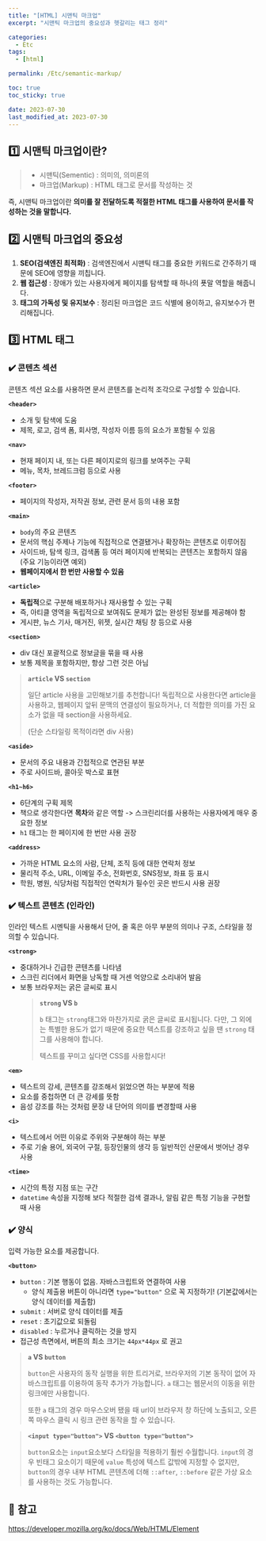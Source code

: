 ```yaml
---
title: "[HTML] 시맨틱 마크업"
excerpt: "시맨틱 마크업의 중요성과 헷갈리는 태그 정리"

categories:
  - Etc
tags:
  - [html]

permalink: /Etc/semantic-markup/

toc: true
toc_sticky: true

date: 2023-07-30
last_modified_at: 2023-07-30
---
```


## 1️⃣ **시맨틱 마크업이란?**

> - 시맨틱(Sementic) : 의미의, 의미론의
> - 마크업(Markup) : HTML 태그로 문서를 작성하는 것

즉, 시맨틱 마크업이란 **의미를 잘 전달하도록 적절한 HTML 태그를 사용하여 문서를 작성하는 것을 말합니다.**

## 2️⃣ **시맨틱 마크업의 중요성**

1. **SEO(검색엔진 최적화)** : 검색엔진에서 시맨틱 태그를 중요한 키워드로 간주하기 때문에 SEO에 영향을 끼칩니다.
2. **웹 접근성** : 장애가 있는 사용자에게 페이지를 탐색할 때 하나의 푯말 역할을 해줍니다.
3. **태그의 가독성 및 유지보수** : 정리된 마크업은 코드 식별에 용이하고, 유지보수가 편리해집니다.

## 3️⃣ **HTML 태그**

### ✔️ 콘텐츠 섹션

콘텐츠 섹션 요소를 사용하면 문서 콘텐츠를 논리적 조각으로 구성할 수 있습니다.

**`<header>`**

- 소개 및 탐색에 도움
- 제목, 로고, 검색 폼, 회사명, 작성자 이름 등의 요소가 포함될 수 있음

**`<nav>`**

- 현재 페이지 내, 또는 다른 페이지로의 링크를 보여주는 구획
- 메뉴, 목차, 브레드크럼 등으로 사용

**`<footer>`**

- 페이지의 작성자, 저작권 정보, 관련 문서 등의 내용 포함

**`<main>`**

- `body`의 주요 콘텐츠
- 문서의 핵심 주제나 기능에 직접적으로 연결됐거나 확장하는 콘텐츠로 이루어짐
- 사이드바, 탐색 링크, 검색폼 등 여러 페이지에 반복되는 콘텐츠는 포함하지 않음 (주요 기능이라면 예외)
- **웹페이지에서 한 번만 사용할 수 있음**

**`<article>`**

- **독립적**으로 구분해 배포하거나 재사용할 수 있는 구획
- 즉, 아티클 영역을 독립적으로 보여줘도 문제가 없는 완성된 정보를 제공해야 함
- 게시판, 뉴스 기사, 매거진, 위젯, 실시간 채팅 창 등으로 사용

**`<section>`**

- div 대신 포괄적으로 정보글을 묶을 때 사용
- 보통 제목을 포함하지만, 항상 그런 것은 아님

> **`article` VS `section`**
>
> 일단 article 사용을 고민해보기를 추천합니다!
> 독립적으로 사용한다면 article을 사용하고, 웹페이지 앞뒤 문맥의 연결성이 필요하거나, 더 적합한 의미를 가진 요소가 없을 때 section을 사용하세요.
>
> (단순 스타일링 목적이라면 div 사용)

**`<aside>`**

- 문서의 주요 내용과 간접적으로 연관된 부분
- 주로 사이드바, 콜아웃 박스로 표현

**`<h1~h6>`**

- 6단계의 구획 제목
- 책으로 생각한다면 **목차**와 같은 역할 -> 스크린리더를 사용하는 사용자에게 매우 중요한 정보
- `h1` 태그는 한 페이지에 한 번만 사용 권장

**`<address>`**

- 가까운 HTML 요소의 사람, 단체, 조직 등에 대한 연락처 정보
- 물리적 주소, URL, 이메일 주소, 전화번호, SNS정보, 좌표 등 표시
- 학원, 병원, 식당처럼 직접적인 연락처가 필수인 곳은 반드시 사용 권장

### ✔️ 텍스트 콘텐츠 (인라인)

인라인 텍스트 시멘틱을 사용해서 단어, 줄 혹은 아무 부분의 의미나 구조, 스타일을 정의할 수 있습니다.

**`<strong>`**

- 중대하거나 긴급한 콘텐츠를 나타냄
- 스크린 리더에서 화면을 낭독할 때 거센 억양으로 소리내어 발음
- 보통 브라우저는 굵은 글씨로 표시
  > **`strong` VS `b`**
  >
  > `b` 태그는 `strong`태그와 마찬가지로 굵은 글씨로 표시됩니다. 다만, 그 외에는 특별한 용도가 없기 때문에 중요한 텍스트를 강조하고 싶을 땐 `strong` 태그를 사용해야 합니다.
  >
  > 텍스트를 꾸미고 싶다면 CSS를 사용합시다!

**`<em>`**

- 텍스트의 강세, 콘텐츠를 강조해서 읽었으면 하는 부분에 적용
- 요소를 중첩하면 더 큰 강세를 뜻함
- 음성 강조를 하는 것처럼 문장 내 단어의 의미를 변경할때 사용

**`<i>`**

- 텍스트에서 어떤 이유로 주위와 구분해야 하는 부분
- 주로 기술 용어, 외국어 구절, 등장인물의 생각 등 일반적인 산문에서 벗어난 경우 사용

**`<time>`**

- 시간의 특정 지점 또는 구간
- `datetime` 속성을 지정해 보다 적절한 검색 결과나, 알림 같은 특정 기능을 구현할 때 사용

### ✔️ 양식

입력 가능한 요소를 제공합니다.

**`<button>`**

- `button` : 기본 행동이 없음. 자바스크립트와 연결하여 사용
  - 양식 제출용 버튼이 아니라면 `type="button"` 으로 꼭 지정하기! (기본값에서는 양식 데이터를 제출함)
- `submit` : 서버로 양식 데이터를 제출
- `reset` : 초기값으로 되돌림
- `disabled` : 누르거나 클릭하는 것을 방지
- 접근성 측면에서, 버튼의 최소 크기는 `44px*44px` 로 권고

> **`a` VS `button`**
>
> `button`은 사용자의 동작 실행을 위한 트리거로, 브라우저의 기본 동작이 없어 자바스크립트를 이용하여 동작 추가가 가능합니다. `a` 태그는 웹문서의 이동을 위한 링크에만 사용합니다.
>
> 또한 `a` 태그의 경우 마우스오버 됐을 때 url이 브라우저 창 하단에 노출되고, 오른쪽 마우스 클릭 시 링크 관련 동작을 할 수 있습니다.

> **`<input type="button">` VS `<button type="button">`**
>
> `button`요소는 `input`요소보다 스타일을 적용하기 훨씬 수월합니다. `input`의 경우 빈태그 요소이기 때문에 `value` 특성에 텍스트 값밖에 지정할 수 없지만, `button`의 경우 내부 HTML 콘텐츠에 더해 `::after`, `::before` 같은 가상 요소를 사용하는 것도 가능합니다.

## 🔗 참고

https://developer.mozilla.org/ko/docs/Web/HTML/Element

